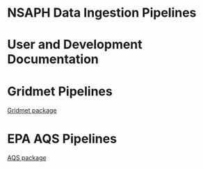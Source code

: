 # NSAPH Data Ingestion Pipelines
# User and Development Documentation

Gridmet Pipelines
=================

[Gridmet package](doc/gridmet)

EPA AQS Pipelines
=================

[AQS package](doc/aqs/index.html)
